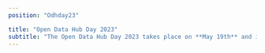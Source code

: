 ```yaml
---
position: "Odhday23"

title: "Open Data Hub Day 2023"
subtitle: "The Open Data Hub Day 2023 takes place on **May 19th** and is an event about best practices to help understand and get the most out of the world of data. Open Data is an increasingly important subject for those who work in business and research. We will be delving into it with several experts and representatives from leading companies along with NOI’s scientific partners. The event is held in English. Participation is free of charge"
---
```

